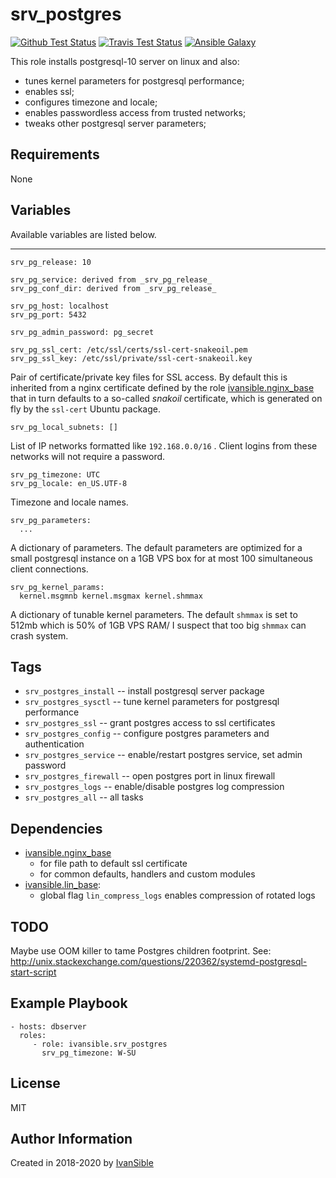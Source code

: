 # srv_postgres

[![Github Test Status](https://github.com/ivansible/srv-postgres/workflows/Molecule%20test/badge.svg?branch=master)](https://github.com/ivansible/srv-postgres/actions)
[![Travis Test Status](https://travis-ci.org/ivansible/srv-postgres.svg?branch=master)](https://travis-ci.org/ivansible/srv-postgres)
[![Ansible Galaxy](https://img.shields.io/badge/galaxy-ivansible.srv__postgres-68a.svg?style=flat)](https://galaxy.ansible.com/ivansible/srv_postgres/)

This role installs postgresql-10 server on linux and also:
 - tunes kernel parameters for postgresql performance;
 - enables ssl;
 - configures timezone and locale;
 - enables passwordless access from trusted networks;
 - tweaks other postgresql server parameters;


## Requirements

None


## Variables

Available variables are listed below.

---
    srv_pg_release: 10

    srv_pg_service: derived from _srv_pg_release_
    srv_pg_conf_dir: derived from _srv_pg_release_

    srv_pg_host: localhost
    srv_pg_port: 5432

    srv_pg_admin_password: pg_secret

    srv_pg_ssl_cert: /etc/ssl/certs/ssl-cert-snakeoil.pem
    srv_pg_ssl_key: /etc/ssl/private/ssl-cert-snakeoil.key
Pair of certificate/private key files for SSL access.
By default this is inherited from a nginx certificate defined by the role
[ivansible.nginx_base](https://github.com/ivansible/nginx-base#variables)
that in turn defaults to a so-called _snakoil_ certificate,
which is generated on fly by the `ssl-cert` Ubuntu package.

    srv_pg_local_subnets: []
List of IP networks formatted like `192.168.0.0/16` .
Client logins from these networks will not require a password.

    srv_pg_timezone: UTC
    srv_pg_locale: en_US.UTF-8
Timezone and locale names.

    srv_pg_parameters:
      ...
A dictionary of parameters.
The default parameters are optimized for a small postgresql instance
on a 1GB VPS box for at most 100 simultaneous client connections.

    srv_pg_kernel_params:
      kernel.msgmnb kernel.msgmax kernel.shmmax
A dictionary of tunable kernel parameters.
The default `shmmax` is set to 512mb which is 50% of 1GB VPS RAM/
I suspect that too big `shmmax` can crash system.


## Tags

- `srv_postgres_install` -- install postgresql server package
- `srv_postgres_sysctl` -- tune kernel parameters for postgresql performance
- `srv_postgres_ssl` -- grant postgres access to ssl certificates
- `srv_postgres_config` -- configure postgres parameters and authentication
- `srv_postgres_service` -- enable/restart postgres service, set admin password
- `srv_postgres_firewall` -- open postgres port in linux firewall
- `srv_postgres_logs` -- enable/disable postgres log compression
- `srv_postgres_all` -- all tasks


## Dependencies

- [ivansible.nginx_base](https://github.com/ivansible/nginx-base#variables)
  - for file path to default ssl certificate
  - for common defaults, handlers and custom modules
- [ivansible.lin_base](https://github.com/ivansible/lin-base):
  - global flag `lin_compress_logs` enables compression of rotated logs


## TODO
Maybe use OOM killer to tame Postgres children footprint.
See: http://unix.stackexchange.com/questions/220362/systemd-postgresql-start-script


## Example Playbook

    - hosts: dbserver
      roles:
         - role: ivansible.srv_postgres
           srv_pg_timezone: W-SU


## License

MIT

## Author Information

Created in 2018-2020 by [IvanSible](https://github.com/ivansible)
